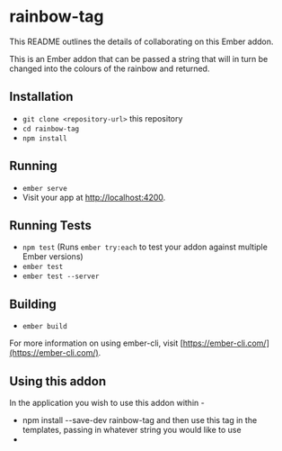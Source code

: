 # rainbow-tag

This README outlines the details of collaborating on this Ember addon.

This is an Ember addon that can be passed a string that will in turn be changed into the colours of the rainbow and returned.

## Installation

* `git clone <repository-url>` this repository
* `cd rainbow-tag`
* `npm install`

## Running

* `ember serve`
* Visit your app at [http://localhost:4200](http://localhost:4200).

## Running Tests

* `npm test` (Runs `ember try:each` to test your addon against multiple Ember versions)
* `ember test`
* `ember test --server`

## Building

* `ember build`

For more information on using ember-cli, visit [https://ember-cli.com/](https://ember-cli.com/).

## Using this addon
In the application you wish to use this addon within -

* npm install --save-dev rainbow-tag
 and then use this tag in the templates, passing in whatever string you would like to use
 * <!-- {{rainbow-tag string="Rainbow Time Yaaayyy"}} -->